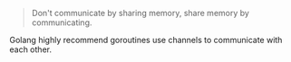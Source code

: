 > Don't communicate by sharing memory, share memory by communicating.

Golang highly recommend goroutines use channels to communicate with each other.
